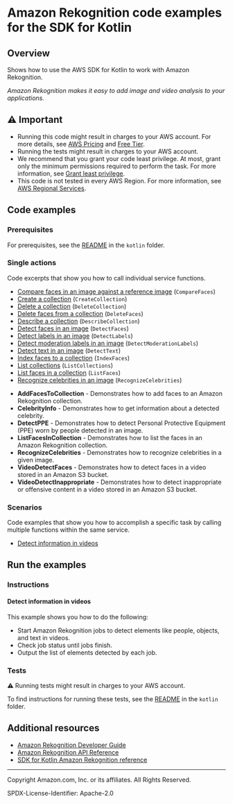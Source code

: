 <!--Generated by WRITEME on 2023-11-20 14:57:47.061061 (UTC)-->

# Amazon Rekognition code examples for the SDK for Kotlin

## Overview

Shows how to use the AWS SDK for Kotlin to work with Amazon Rekognition.

<!--custom.overview.start-->
<!--custom.overview.end-->

_Amazon Rekognition makes it easy to add image and video analysis to your applications._

## ⚠ Important

- Running this code might result in charges to your AWS account. For more details, see [AWS Pricing](https://aws.amazon.com/pricing/?aws-products-pricing.sort-by=item.additionalFields.productNameLowercase&aws-products-pricing.sort-order=asc&awsf.Free%20Tier%20Type=*all&awsf.tech-category=*all) and [Free Tier](https://aws.amazon.com/free/?all-free-tier.sort-by=item.additionalFields.SortRank&all-free-tier.sort-order=asc&awsf.Free%20Tier%20Types=*all&awsf.Free%20Tier%20Categories=*all).
- Running the tests might result in charges to your AWS account.
- We recommend that you grant your code least privilege. At most, grant only the minimum permissions required to perform the task. For more information, see [Grant least privilege](https://docs.aws.amazon.com/IAM/latest/UserGuide/best-practices.html#grant-least-privilege).
- This code is not tested in every AWS Region. For more information, see [AWS Regional Services](https://aws.amazon.com/about-aws/global-infrastructure/regional-product-services).

<!--custom.important.start-->
<!--custom.important.end-->

## Code examples

### Prerequisites

For prerequisites, see the [README](../../README.md#Prerequisites) in the `kotlin` folder.

<!--custom.prerequisites.start-->
<!--custom.prerequisites.end-->

### Single actions

Code excerpts that show you how to call individual service functions.

- [Compare faces in an image against a reference image](src/main/kotlin/com/kotlin/rekognition/CompareFaces.kt#L48) (`CompareFaces`)
- [Create a collection](src/main/kotlin/com/kotlin/rekognition/CreateCollection.kt#L44) (`CreateCollection`)
- [Delete a collection](src/main/kotlin/com/kotlin/rekognition/DeleteCollection.kt#L44) (`DeleteCollection`)
- [Delete faces from a collection](src/main/kotlin/com/kotlin/rekognition/DeleteFacesFromCollection.kt#L43) (`DeleteFaces`)
- [Describe a collection](src/main/kotlin/com/kotlin/rekognition/DescribeCollection.kt#L44) (`DescribeCollection`)
- [Detect faces in an image](src/main/kotlin/com/kotlin/rekognition/DetectFaces.kt#L46) (`DetectFaces`)
- [Detect labels in an image](src/main/kotlin/com/kotlin/rekognition/DetectLabels.kt#L45) (`DetectLabels`)
- [Detect moderation labels in an image](src/main/kotlin/com/kotlin/rekognition/DetectModerationLabels.kt#L44) (`DetectModerationLabels`)
- [Detect text in an image](src/main/kotlin/com/kotlin/rekognition/DetectText.kt#L45) (`DetectText`)
- [Index faces to a collection](src/main/kotlin/com/kotlin/rekognition/AddFacesToCollection.kt#L48) (`IndexFaces`)
- [List collections](src/main/kotlin/com/kotlin/rekognition/ListCollections.kt#L27) (`ListCollections`)
- [List faces in a collection](src/main/kotlin/com/kotlin/rekognition/ListFacesInCollection.kt#L42) (`ListFaces`)
- [Recognize celebrities in an image](src/main/kotlin/com/kotlin/rekognition/RecognizeCelebrities.kt#L45) (`RecognizeCelebrities`)

* **AddFacesToCollection** - Demonstrates how to add faces to an Amazon Rekognition collection.
* **CelebrityInfo** - Demonstrates how to get information about a detected celebrity.
* **DetectPPE** - Demonstrates how to detect Personal Protective Equipment (PPE) worn by people detected in an image.
* **ListFacesInCollection** - Demonstrates how to list the faces in an Amazon Rekognition collection.
* **RecognizeCelebrities** - Demonstrates how to recognize celebrities in a given image.
* **VideoDetectFaces** - Demonstrates how to detect faces in a video stored in an Amazon S3 bucket.
* **VideoDetectInappropriate** - Demonstrates how to detect inappropriate or offensive content in a video stored in an Amazon S3 bucket.

### Scenarios

Code examples that show you how to accomplish a specific task by calling multiple
functions within the same service.

- [Detect information in videos](src/main/kotlin/com/kotlin/rekognition/VideoDetectFaces.kt)

## Run the examples

### Instructions

<!--custom.instructions.start-->
<!--custom.instructions.end-->

#### Detect information in videos

This example shows you how to do the following:

- Start Amazon Rekognition jobs to detect elements like people, objects, and text in videos.
- Check job status until jobs finish.
- Output the list of elements detected by each job.

<!--custom.scenario_prereqs.rekognition_VideoDetection.start-->
<!--custom.scenario_prereqs.rekognition_VideoDetection.end-->

<!--custom.scenarios.rekognition_VideoDetection.start-->
<!--custom.scenarios.rekognition_VideoDetection.end-->

### Tests

⚠ Running tests might result in charges to your AWS account.

To find instructions for running these tests, see the [README](../../README.md#Tests)
in the `kotlin` folder.

<!--custom.tests.start-->
<!--custom.tests.end-->

## Additional resources

- [Amazon Rekognition Developer Guide](https://docs.aws.amazon.com/rekognition/latest/dg/what-is.html)
- [Amazon Rekognition API Reference](https://docs.aws.amazon.com/rekognition/latest/APIReference/Welcome.html)
- [SDK for Kotlin Amazon Rekognition reference](https://sdk.amazonaws.com/kotlin/api/latest/rekognition/index.html)

<!--custom.resources.start-->
<!--custom.resources.end-->

---

Copyright Amazon.com, Inc. or its affiliates. All Rights Reserved.

SPDX-License-Identifier: Apache-2.0
